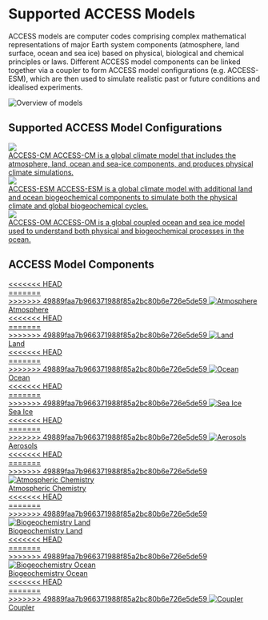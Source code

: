 # Supported ACCESS Models

ACCESS models are computer codes comprising complex mathematical representations of major Earth system components (atmosphere, land surface, ocean and sea ice) based on physical, biological and chemical principles or laws. Different ACCESS model components can be linked together via a coupler to form ACCESS model configurations (e.g. ACCESS-ESM), which are then used to simulate realistic past or future conditions and idealised experiments.
<!-- ACCESS is a family of related computer models that are able to represent different parts of the Earth system trough the deployment of various model components. ACCESS models link these model components through software called couplers to form different Model Configurations. -->
<!-- See also specific phrasing of components / configurations / experiments -->
<!-- https://access-nri.github.io/procedures-and-practices/pr-preview/pr-19/release/release_specification/ -->

![Overview of models](../assets/models_flow_diagram.png)
<!-- <img src="Assets/icon.png" width="200"> -->

## Supported ACCESS Model Configurations
<div class="card-container" style="flex-direction: column">
    <a href="configurations/access-cm/" class="horizontal-card">
        <div class="card-image-container">
            <img src="../assets/model-config-logos/configurations-without-titles/access-cm.png" class="white-background img-cover"></img> 
        </div>
        <div class="card-text-container">
            <span class="bold" >ACCESS-CM</span>
            <span>
                ACCESS-CM is a global climate model that includes the atmosphere, land, ocean and sea-ice components, and produces physical climate simulations.
            </span>
        </div>
    </a>
    <a href="configurations/access-esm/" class="horizontal-card">
        <div class="card-image-container">
            <img src="../assets/model-config-logos/configurations-without-titles/access-esm.png" class="white-background img-cover"></img> 
        </div>
        <div class="card-text-container">
            <span class="bold" >ACCESS-ESM</span>
            <span>
                ACCESS-ESM is a global climate model with additional land and ocean biogeochemical components to simulate both the physical climate and global biogeochemical cycles.
            </span>
        </div>
    </a>
    <a href="configurations/access-om/" class="horizontal-card">
        <div class="card-image-container">
            <img src="../assets/model-config-logos/configurations-without-titles/access-om.png" class="white-background img-cover"></img> 
        </div>
        <div class="card-text-container">
            <span class="bold" >ACCESS-OM</span>
            <span>
                ACCESS-OM is a global coupled ocean and sea ice model used to understand both physical and biogeochemical processes in the ocean.
            </span>
        </div>
    </a>
</div>

## ACCESS Model Components
<div class="card-container">
    <a href="model_components/atmosphere" class="vertical-card aspect-ratio1to1">
<<<<<<< HEAD
        <div class="vertical-card-image-container vertical-card-padding">
=======
        <div class="card-image-container">
>>>>>>> 49889faa7b966371988f85a2bc80b6e726e5de59
            <img class="img-contain" src="../assets/component-logos/components-without-titles/ACCESS icon ATMOSPHERE.png" alt="Atmosphere"></img>
        </div>
        <div class="card-text-container bold">Atmosphere</div>
    </a>
    <a href="model_components/land" class="vertical-card aspect-ratio1to1">
<<<<<<< HEAD
        <div class="vertical-card-image-container vertical-card-padding">
=======
        <div class="card-image-container">
>>>>>>> 49889faa7b966371988f85a2bc80b6e726e5de59
            <img class="img-contain" src="../assets/component-logos/components-without-titles/ACCESS icon LAND SURFACE.png" alt="Land"></img>
        </div>
        <div class="card-text-container bold">Land</div>
    </a>
    <a href="model_components/ocean" class="vertical-card aspect-ratio1to1">
<<<<<<< HEAD
        <div class="vertical-card-image-container vertical-card-padding">
=======
        <div class="card-image-container">
>>>>>>> 49889faa7b966371988f85a2bc80b6e726e5de59
            <img class="img-contain" src="../assets/component-logos/components-without-titles/ACCESS icon OCEAN.png" alt="Ocean"></img>
        </div>
        <div class="card-text-container bold">Ocean</div>
    </a>
    <a href="model_components/sea-ice" class="vertical-card aspect-ratio1to1">
<<<<<<< HEAD
        <div class="vertical-card-image-container vertical-card-padding">
=======
        <div class="card-image-container">
>>>>>>> 49889faa7b966371988f85a2bc80b6e726e5de59
            <img class="img-contain" src="../assets/component-logos/components-without-titles/ACCESS icon SEA ICE.png" alt="Sea Ice"></img>
        </div>
        <div class="card-text-container bold">Sea Ice</div>
    </a>
    <a href="model_components/aerosols_atmospheric_chemistry" class="vertical-card aspect-ratio1to1">
<<<<<<< HEAD
        <div class="vertical-card-image-container vertical-card-padding">
=======
        <div class="card-image-container">
>>>>>>> 49889faa7b966371988f85a2bc80b6e726e5de59
            <img class="img-contain" src="../assets/component-logos/components-without-titles/ACCESS icon AEROSOLS.png" alt="Aerosols"></img>
        </div>
        <div class="card-text-container bold">Aerosols</div>
    </a>
    <a href="model_components/aerosols_atmospheric_chemistry" class="vertical-card aspect-ratio1to1">
<<<<<<< HEAD
        <div class="vertical-card-image-container vertical-card-padding">
=======
        <div class="card-image-container">
>>>>>>> 49889faa7b966371988f85a2bc80b6e726e5de59
            <img class="img-contain" src="../assets/component-logos/components-without-titles/ACCESS icon ATMOSPHERIC CHEMISTRY.png" alt="Atmospheric Chemistry"></img>
        </div>
        <div class="card-text-container bold">Atmospheric Chemistry</div>
    </a>
    <a href="model_components/bgc_land" class="vertical-card aspect-ratio1to1">
<<<<<<< HEAD
        <div class="vertical-card-image-container vertical-card-padding">
=======
        <div class="card-image-container">
>>>>>>> 49889faa7b966371988f85a2bc80b6e726e5de59
            <img class="img-contain" src="../assets/component-logos/components-without-titles/ACCESS icon BGC LAND.png" alt="Biogeochemistry Land"></img>
        </div>
        <div class="card-text-container bold">Biogeochemistry Land</div>
    </a>
    <a href="model_components/bgc_ocean" class="vertical-card aspect-ratio1to1">
<<<<<<< HEAD
        <div class="vertical-card-image-container vertical-card-padding">
=======
        <div class="card-image-container">
>>>>>>> 49889faa7b966371988f85a2bc80b6e726e5de59
            <img class="img-contain" src="../assets/component-logos/components-without-titles/ACCESS icon BGC OCEAN.png" alt="Biogeochemistry Ocean"></img>
        </div>
        <div class="card-text-container bold">Biogeochemistry Ocean</div>
    </a>
    <a href="model_components/coupler" class="vertical-card aspect-ratio1to1">
<<<<<<< HEAD
        <div class="vertical-card-image-container vertical-card-padding">
=======
        <div class="card-image-container">
>>>>>>> 49889faa7b966371988f85a2bc80b6e726e5de59
            <img class="img-contain" src="../assets/component-logos/components-without-titles/ACCESS icon COUPLER.png" alt="Coupler"></img>
        </div>
        <div class="card-text-container bold">Coupler</div>
    </a>
</div>
